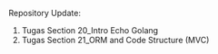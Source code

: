 Repository Update:

1. Tugas Section 20_Intro Echo Golang
2. Tugas Section 21_ORM and Code Structure (MVC)

